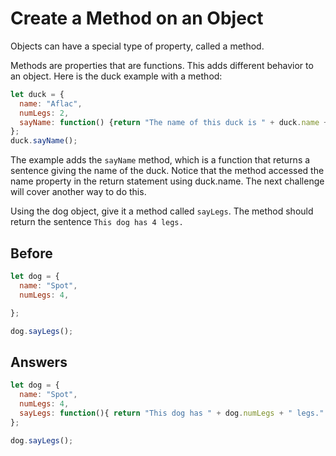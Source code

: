# Create a Method on an Object
Objects can have a special type of property, called a method.

Methods are properties that are functions. This adds different behavior to an object. Here is the duck example with a method:
```javascript
let duck = {
  name: "Aflac",
  numLegs: 2,
  sayName: function() {return "The name of this duck is " + duck.name + ".";}
};
duck.sayName();
```
The example adds the `sayName` method, which is a function that returns a sentence giving the name of the duck. 
Notice that the method accessed the name property in the return statement using duck.name. 
The next challenge will cover another way to do this.

Using the dog object, give it a method called `sayLegs`. The method should return the sentence `This dog has 4 legs.`

## Before
```javascript
let dog = {
  name: "Spot",
  numLegs: 4,

};

dog.sayLegs();
```
## Answers
```javascript
let dog = {
  name: "Spot",
  numLegs: 4,
  sayLegs: function(){ return "This dog has " + dog.numLegs + " legs." }
};

dog.sayLegs();
```
